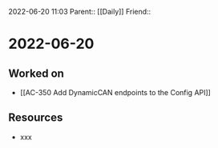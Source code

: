 2022-06-20 11:03
Parent:: [[Daily]] 
Friend:: 

# 2022-06-20

## Worked on

- [[AC-350 Add DynamicCAN endpoints to the Config API]]

## Resources

- xxx
